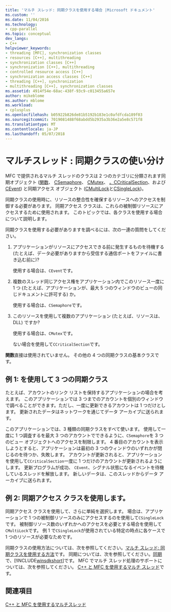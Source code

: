 ```yaml
---
title: 'マルチ スレッド: 同期クラスを使用する場合 |Microsoft ドキュメント'
ms.custom: ''
ms.date: 11/04/2016
ms.technology:
- cpp-parallel
ms.topic: conceptual
dev_langs:
- C++
helpviewer_keywords:
- threading [MFC], synchronization classes
- resources [C++], multithreading
- synchronization classes [C++]
- synchronization [C++], multithreading
- controlled resource access [C++]
- synchronization access classes [C++]
- threading [C++], synchronization
- multithreading [C++], synchronization classes
ms.assetid: 4914f54e-68ac-438f-93c9-c013455a657e
author: mikeblome
ms.author: mblome
ms.workload:
- cplusplus
ms.openlocfilehash: b05922b826de81b5192b183e1c0afdfcda189f03
ms.sourcegitcommit: 7019081488f68abdd5b2935a3b36e2a5e8c571f8
ms.translationtype: MT
ms.contentlocale: ja-JP
ms.lasthandoff: 05/07/2018
---
```

# <a name="multithreading-when-to-use-the-synchronization-classes"></a>マルチスレッド : 同期クラスの使い分け
MFC で提供されるマルチ スレッドのクラスは 2 つのカテゴリに分類されます同期オブジェクト ([関数](../mfc/reference/csyncobject-class.md)、 [CSemaphore](../mfc/reference/csemaphore-class.md)、 [CMutex](../mfc/reference/cmutex-class.md)、 [ 。CCriticalSection](../mfc/reference/ccriticalsection-class.md)、および[CEvent](../mfc/reference/cevent-class.md)) と同期アクセス オブジェクト ([CMultiLock](../mfc/reference/cmultilock-class.md)と[CSingleLock](../mfc/reference/csinglelock-class.md))。  
  
 同期クラスの使用時に、リソースの整合性を確保するリソースへのアクセスを制御する必要があります。 同期アクセス クラスは、これらの被制御リソースにアクセスするために使用されます。 このトピックでは、各クラスを使用する場合について説明します。  
  
 同期クラスを使用する必要がありますを調べるには、次の一連の質問をしてください。  
  
1.  アプリケーションがリソースにアクセスできる前に発生するものを待機する (たとえば、データ必要がありますから受信する通信ポートをファイルに書き込む前に)?  
  
     使用する場合は、`CEvent`です。  
  
2.  複数のスレッド同じアクセス権をアプリケーション内でこのリソース一度に 1 つ (たとえば、アプリケーションが、最大 5 つのウィンドウのビューの同じドキュメントに許可する) か。  
  
     使用する場合は、`CSemaphore`です。  
  
3.  このリソースを使用して複数のアプリケーション (たとえば、リソースは、DLL) ですか?  
  
     使用する場合は、`CMutex`です。  
  
     ない場合を使用して`CCriticalSection`です。  
  
 **関数**直接は使用されていません。 その他の 4 つの同期クラスの基本クラスです。  
  
## <a name="example-1-using-three-synchronization-classes"></a>例 1: を使用して 3 つの同期クラス  
 たとえば、アカウントのリンク リストを保持するアプリケーションの場合を考えます。 このアプリケーションでは 3 つまでのアカウントを個別のウィンドウで調べることができます。ただし、一度に更新できるアカウントは 1 つだけとします。 更新されたデータはネットワークを通じてデータ アーカイブに送られます。  
  
 このアプリケーションでは、3 種類の同期クラスをすべて使います。 使用して一度に 1 つ調査するを最大 3 つのアカウントでできるように、`CSemaphore`を 3 つのビュー オブジェクトへのアクセスを制限します。 4 番目のアカウントを表示しようとすると、アプリケーションは最初の 3 つのウィンドウのいずれかが閉じるのを待つか、失敗します。 アカウントが更新されると、アプリケーションを使用して`CCriticalSection`一度に 1 つだけのアカウントが更新されるようにします。 更新プログラムが成功、 `CEvent`、シグナル状態になるイベントを待機しているスレッドを解放します。 新しいデータは、このスレッドからデータ アーカイブに送られます。  
  
## <a name="example-2-using-synchronization-access-classes"></a>例 2: 同期アクセス クラスを使用します。  
 同期アクセス クラスを使用して、さらに単純を選択します。 場合は、アプリケーションで 1 つの被制御リソースのみにアクセスするのを使用して`CSingleLock`です。 被制御リソース数のいずれかへのアクセスを必要とする場合を使用して`CMultiLock`です。 例 1 で`CSingleLock`が使用されている特定の時点に各ケースで 1 つのリソースが必要なためです。  
  
 同期クラスの使用方法については、次を参照してください。[マルチ スレッド: 同期クラスを使用する方法](../parallel/multithreading-how-to-use-the-synchronization-classes.md)です。 同期については、次を参照してください。[同期](http://msdn.microsoft.com/library/windows/desktop/ms686353)で、[!INCLUDE[winsdkshort](../atl-mfc-shared/reference/includes/winsdkshort_md.md)]です。 MFC でマルチ スレッド処理のサポートについては、次を参照してください。 [C++ と MFC を使用するマルチ スレッド](../parallel/multithreading-with-cpp-and-mfc.md)です。  
  
## <a name="see-also"></a>関連項目  
 [C++ と MFC を使用するマルチスレッド](../parallel/multithreading-with-cpp-and-mfc.md)